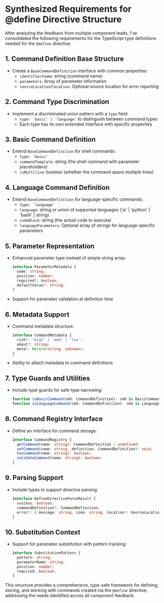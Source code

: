 # Synthesized Requirements for @define Directive Structure

After analyzing the feedback from multiple component leads, I've consolidated the following requirements for the TypeScript type definitions needed for the `@define` directive:

## 1. Command Definition Base Structure

- Create a `BaseCommandDefinition` interface with common properties:
  - `identifier`/`name`: string (command name)
  - `parameters`: Array of parameter information
  - `sourceLocation`/`location`: Optional source location for error reporting

## 2. Command Type Discrimination

- Implement a discriminated union pattern with a `type` field:
  - `type: 'basic' | 'language'` to distinguish between command types
  - Each type has its own extended interface with specific properties

## 3. Basic Command Definition

- Extend `BaseCommandDefinition` for shell commands:
  - `type: 'basic'`
  - `commandTemplate`: string (the shell command with parameter placeholders)
  - `isMultiline`: boolean (whether the command spans multiple lines)

## 4. Language Command Definition

- Extend `BaseCommandDefinition` for language-specific commands:
  - `type: 'language'`
  - `language`: string or union of supported languages ('js' | 'python' | 'bash' | string)
  - `codeBlock`: string (the actual code to execute)
  - `languageParameters`: Optional array of strings for language-specific parameters

## 5. Parameter Representation

- Enhanced parameter type instead of simple string array:
  ```typescript
  interface ParameterMetadata {
    name: string;
    position: number;
    required?: boolean;
    defaultValue?: string;
  }
  ```
- Support for parameter validation at definition time

## 6. Metadata Support

- Command metadata structure:
  ```typescript
  interface CommandMetadata {
    risk?: 'high' | 'med' | 'low';
    about?: string;
    meta?: Record<string, unknown>;
  }
  ```
- Ability to attach metadata to command definitions

## 7. Type Guards and Utilities

- Include type guards for safe type narrowing:
  ```typescript
  function isBasicCommand(cmd: CommandDefinition): cmd is BasicCommandDefinition
  function isLanguageCommand(cmd: CommandDefinition): cmd is LanguageCommandDefinition
  ```

## 8. Command Registry Interface

- Define an interface for command storage:
  ```typescript
  interface CommandRegistry {
    getCommand(name: string): CommandDefinition | undefined;
    setCommand(name: string, definition: CommandDefinition): void;
    hasCommand(name: string): boolean;
    validateCommand(name: string): boolean;
  }
  ```

## 9. Parsing Support

- Include types to support directive parsing:
  ```typescript
  interface DefineDirectiveParseResult {
    success: boolean;
    commandDefinition?: CommandDefinition;
    error?: { message: string, code: string, location?: SourceLocation };
  }
  ```

## 10. Substitution Context

- Support for parameter substitution with pattern tracking:
  ```typescript
  interface SubstitutionPattern {
    pattern: string;
    parameterName: string;
    position: number;
    required: boolean;
  }
  ```

This structure provides a comprehensive, type-safe framework for defining, storing, and working with commands created via the `@define` directive, addressing the needs identified across all component feedback.